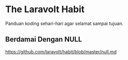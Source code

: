 # The Laravolt Habit
Panduan koding sehari-hari agar selamat sampai tujuan.

## Berdamai Dengan NULL
https://github.com/laravolt/habit/blob/master/null.md
